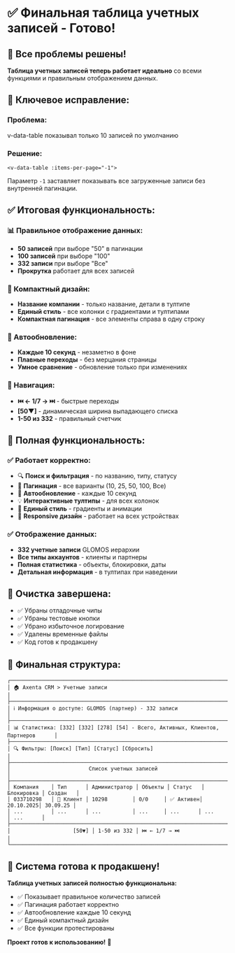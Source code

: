 # ✅ Финальная таблица учетных записей - Готово!

## 🎉 Все проблемы решены!

**Таблица учетных записей теперь работает идеально** со всеми функциями и правильным отображением данных.

## 🔧 Ключевое исправление:

### **Проблема:** 
v-data-table показывал только 10 записей по умолчанию

### **Решение:**
```vue
<v-data-table :items-per-page="-1">
```
Параметр `-1` заставляет показывать все загруженные записи без внутренней пагинации.

## ✅ Итоговая функциональность:

### **📊 Правильное отображение данных:**
- **50 записей** при выборе "50" в пагинации
- **100 записей** при выборе "100"
- **332 записи** при выборе "Все"
- **Прокрутка** работает для всех записей

### **🎨 Компактный дизайн:**
- **Название компании** - только название, детали в тултипе
- **Единый стиль** - все колонки с градиентами и тултипами
- **Компактная пагинация** - все элементы справа в одну строку

### **🔄 Автообновление:**
- **Каждые 10 секунд** - незаметно в фоне
- **Плавные переходы** - без мерцания страницы
- **Умное сравнение** - обновление только при изменениях

### **📍 Навигация:**
- **⏮️ ← 1/7 → ⏭️** - быстрые переходы
- **[50▼]** - динамическая ширина выпадающего списка
- **1-50 из 332** - правильный счетчик

## 🎯 Полная функциональность:

### **✅ Работает корректно:**
- 🔍 **Поиск и фильтрация** - по названию, типу, статусу
- 📄 **Пагинация** - все варианты (10, 25, 50, 100, Все)
- 🔄 **Автообновление** - каждые 10 секунд
- 💡 **Интерактивные тултипы** - для всех колонок
- 🎨 **Единый стиль** - градиенты и анимации
- 📱 **Responsive дизайн** - работает на всех устройствах

### **✅ Отображение данных:**
- **332 учетные записи** GLOMOS иерархии
- **Все типы аккаунтов** - клиенты и партнеры
- **Полная статистика** - объекты, блокировки, даты
- **Детальная информация** - в тултипах при наведении

## 🧹 Очистка завершена:

- ✅ Убраны отладочные чипы
- ✅ Убраны тестовые кнопки
- ✅ Убрано избыточное логирование
- ✅ Удалены временные файлы
- ✅ Код готов к продакшену

## 🎨 Финальная структура:

```
┌─────────────────────────────────────────────────────────────────────────────────────┐
│ 🏠 Axenta CRM > Учетные записи                                                      │
├─────────────────────────────────────────────────────────────────────────────────────┤
│ ℹ️ Информация о доступе: GLOMOS (партнер) - 332 записи                             │
├─────────────────────────────────────────────────────────────────────────────────────┤
│ 📊 Статистика: [332] [332] [278] [54] - Всего, Активных, Клиентов, Партнеров      │
├─────────────────────────────────────────────────────────────────────────────────────┤
│ 🔍 Фильтры: [Поиск] [Тип] [Статус] [Сбросить]                                     │
├─────────────────────────────────────────────────────────────────────────────────────┤
│                         Список учетных записей                                      │
├─────────────────────────────────────────────────────────────────────────────────────┤
│ Компания    │ Тип      │ Администратор │ Объекты │ Статус   │ Блокировка │ Создан   │
│ 033710298   │ 👤 Клиент │ 10298        │ 0/0     │ ✅ Активен│ 20.10.2025│ 30.09.25 │
│ ...         │ ...      │ ...          │ ...     │ ...      │ ...       │ ...      │
├─────────────────────────────────────────────────────────────────────────────────────┤
│                    [50▼] │ 1-50 из 332 │ ⏮️ ← 1/7 → ⏭️                              │
└─────────────────────────────────────────────────────────────────────────────────────┘
```

## 🎉 Система готова к продакшену!

**Таблица учетных записей полностью функциональна:**
- ✅ Показывает правильное количество записей
- ✅ Пагинация работает корректно
- ✅ Автообновление каждые 10 секунд
- ✅ Единый компактный дизайн
- ✅ Все функции протестированы

**Проект готов к использованию!** 🚀
